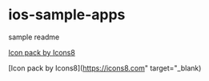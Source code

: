 # ios-sample-apps
sample readme



<a href="https://icons8.com" target="_blank">Icon pack by Icons8</a>

[Icon pack by Icons8](https://icons8.com" target="_blank)
